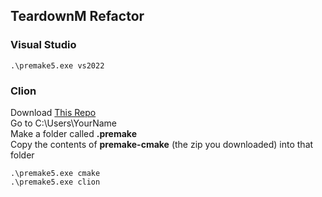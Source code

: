 ## TeardownM Refactor
### Visual Studio
```
.\premake5.exe vs2022
```

### Clion
Download [This Repo](https://github.com/vulcan-dev/premake-cmake)  
Go to C:\Users\YourName\
Make a folder called **.premake**  
Copy the contents of **premake-cmake** (the zip you downloaded) into that folder

```
.\premake5.exe cmake
.\premake5.exe clion
```